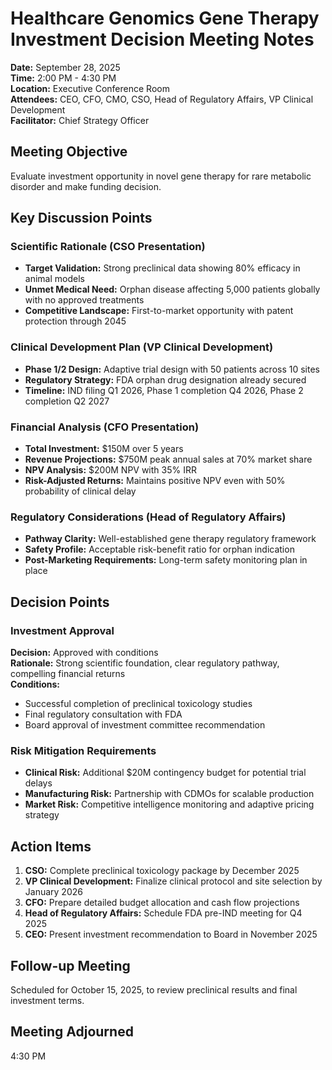 # Healthcare Genomics Gene Therapy Investment Decision Meeting Notes

**Date:** September 28, 2025  
**Time:** 2:00 PM - 4:30 PM  
**Location:** Executive Conference Room  
**Attendees:** CEO, CFO, CMO, CSO, Head of Regulatory Affairs, VP Clinical Development  
**Facilitator:** Chief Strategy Officer  

## Meeting Objective

Evaluate investment opportunity in novel gene therapy for rare metabolic disorder and make funding decision.

## Key Discussion Points

### Scientific Rationale (CSO Presentation)
- **Target Validation:** Strong preclinical data showing 80% efficacy in animal models
- **Unmet Medical Need:** Orphan disease affecting 5,000 patients globally with no approved treatments
- **Competitive Landscape:** First-to-market opportunity with patent protection through 2045

### Clinical Development Plan (VP Clinical Development)
- **Phase 1/2 Design:** Adaptive trial design with 50 patients across 10 sites
- **Regulatory Strategy:** FDA orphan drug designation already secured
- **Timeline:** IND filing Q1 2026, Phase 1 completion Q4 2026, Phase 2 completion Q2 2027

### Financial Analysis (CFO Presentation)
- **Total Investment:** $150M over 5 years
- **Revenue Projections:** $750M peak annual sales at 70% market share
- **NPV Analysis:** $200M NPV with 35% IRR
- **Risk-Adjusted Returns:** Maintains positive NPV even with 50% probability of clinical delay

### Regulatory Considerations (Head of Regulatory Affairs)
- **Pathway Clarity:** Well-established gene therapy regulatory framework
- **Safety Profile:** Acceptable risk-benefit ratio for orphan indication
- **Post-Marketing Requirements:** Long-term safety monitoring plan in place

## Decision Points

### Investment Approval
**Decision:** Approved with conditions  
**Rationale:** Strong scientific foundation, clear regulatory pathway, compelling financial returns  
**Conditions:**
- Successful completion of preclinical toxicology studies
- Final regulatory consultation with FDA
- Board approval of investment committee recommendation

### Risk Mitigation Requirements
- **Clinical Risk:** Additional $20M contingency budget for potential trial delays
- **Manufacturing Risk:** Partnership with CDMOs for scalable production
- **Market Risk:** Competitive intelligence monitoring and adaptive pricing strategy

## Action Items

1. **CSO:** Complete preclinical toxicology package by December 2025
2. **VP Clinical Development:** Finalize clinical protocol and site selection by January 2026
3. **CFO:** Prepare detailed budget allocation and cash flow projections
4. **Head of Regulatory Affairs:** Schedule FDA pre-IND meeting for Q4 2025
5. **CEO:** Present investment recommendation to Board in November 2025

## Follow-up Meeting

Scheduled for October 15, 2025, to review preclinical results and final investment terms.

## Meeting Adjourned

4:30 PM